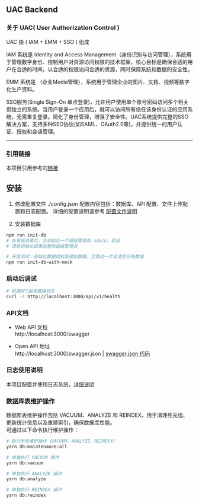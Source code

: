 ## UAC Backend

### 关于 UAC( User Authorization Control )

UAC 由 ( IAM + EMM + SSO ) 组成

IAM 系统是 Identity and Access Management（身份识别与访问管理），系统用于管理数字身份、控制用户对资源访问权限的技术框架，核心目标是确保合适的用户在合适的时间，以合适的权限访问合适的资源，同时保障系统和数据的安全性。

EMM 系统是 （企业Media管理），系统用于管理企业的图片、文档、视频等数字化生产资料。

SSO服务(Single Sign-On 单点登录)，允许用户使用单个账号密码访问多个相关但独立的系统。当用户登录一个应用后，就可以访问所有信任该身份认证的应用系统，无需重复登录。简化了身份管理，增强了安全性。UAC系统提供完整的SSO解决方案，支持多种SSO协议(如SAML、OAuth2.0等)，并提供统一的用户认证、授权和会话管理。

---

### 引用链接
   本项目引用参考的[链接](./Documents/引用链接.md)

## 安装
1. 修改配置文件 ./config.json
   配置内容包括：数据库、API 配置、文件上传配置和日志配置。
   详细的配置说明请参考 [配置文件说明](./Documents/config.json.md)

2. 安装数据库
```bash
npm run init-db
# 在安装结束后，会初始化一个超级管理员 admin，验证
# 请在初始化结束后删除超级管理员

# 开发测试：初始化数据结构及模拟数据，注意这一步会清空已有数据
npm run init-db-with-mock
```

### 启动后调试

```bash
# 检查API服务健康状态
curl -s http://localhost:3000/api/v1/health

```

### API文档
- Web API 文档  
http://localhost:3000/swagger

- Open API 地址  
http://localhost:3000/swagger.json | [swagger.json 代码](./swagger.json)

### 日志使用说明
本项目配置并使用日志系统，[详细说明](./Documents/日志使用说明.md)


### 数据库表维护操作
数据库表维护操作包括 VACUUM、ANALYZE 和 REINDEX，用于清理死元组、更新统计信息以及重建索引，确保数据库性能。  
可通过以下命令执行维护操作：

```bash
# 执行所有维护操作（VACUUM、ANALYZE、REINDEX）
yarn db:maintenance:all

# 单独执行 VACUUM 操作
yarn db:vacuum

# 单独执行 ANALYZE 操作
yarn db:analyze

# 单独执行 REINDEX 操作
yarn db:reindex
```

